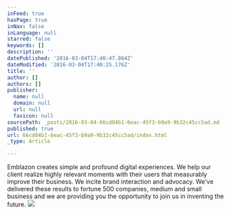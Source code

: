 ```yaml
---
inFeed: true
hasPage: true
inNav: false
inLanguage: null
starred: false
keywords: []
description: ''
datePublished: '2016-03-04T17:40:47.864Z'
dateModified: '2016-03-04T17:40:25.176Z'
title: ''
author: []
authors: []
publisher:
  name: null
  domain: null
  url: null
  favicon: null
sourcePath: _posts/2016-03-04-66cd04b1-6eac-45f3-b9a9-9b32c45cc5ad.md
published: true
url: 66cd04b1-6eac-45f3-b9a9-9b32c45cc5ad/index.html
_type: Article

---
```

Emblazon
creates simple and profound digital experiences. We help our client 
realize highly relevant moments with their users that measurably improve
their business. We incite brand interaction and advocacy. We've 
delivered these results to fortune 500 companies, medium and small 
business and we are providing you the opportunity to join us in 
inventing the future. ![](https://the-grid-user-content.s3-us-west-2.amazonaws.com/dd0ca6f2-3017-471d-a7c3-00985ea4bf3a.png)